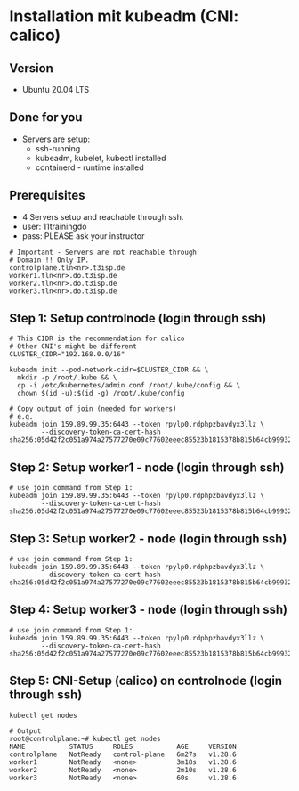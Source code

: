 # Installation mit kubeadm (CNI: calico) 

## Version 

  * Ubuntu 20.04 LTS 

## Done for you 

  * Servers are setup:
    * ssh-running
    * kubeadm, kubelet, kubectl installed
    * containerd - runtime installed 

## Prerequisites 

  * 4 Servers setup and reachable through ssh.
  * user: 11trainingdo
  * pass: PLEASE ask your instructor 


```
# Important - Servers are not reachable through
# Domain !! Only IP. 
controlplane.tln<nr>.t3isp.de 
worker1.tln<nr>.do.t3isp.de
worker2.tln<nr>.do.t3isp.de
worker3.tln<nr>.do.t3isp.de
```

## Step 1: Setup controlnode (login through ssh) 

```
# This CIDR is the recommendation for calico
# Other CNI's might be different 
CLUSTER_CIDR="192.168.0.0/16"

kubeadm init --pod-network-cidr=$CLUSTER_CIDR && \
  mkdir -p /root/.kube && \
  cp -i /etc/kubernetes/admin.conf /root/.kube/config && \
  chown $(id -u):$(id -g) /root/.kube/config
```

```
# Copy output of join (needed for workers) 
# e.g. 
kubeadm join 159.89.99.35:6443 --token rpylp0.rdphpzbavdyx3llz \
        --discovery-token-ca-cert-hash sha256:05d42f2c051a974a27577270e09c77602eeec85523b1815378b815b64cb99932
```

## Step 2: Setup worker1 - node (login through ssh) 

```
# use join command from Step 1:
kubeadm join 159.89.99.35:6443 --token rpylp0.rdphpzbavdyx3llz \
        --discovery-token-ca-cert-hash sha256:05d42f2c051a974a27577270e09c77602eeec85523b1815378b815b64cb99932
```

## Step 3: Setup worker2 - node (login through ssh) 

```
# use join command from Step 1:
kubeadm join 159.89.99.35:6443 --token rpylp0.rdphpzbavdyx3llz \
        --discovery-token-ca-cert-hash sha256:05d42f2c051a974a27577270e09c77602eeec85523b1815378b815b64cb99932
```

## Step 4: Setup worker3 - node (login through ssh) 

```
# use join command from Step 1:
kubeadm join 159.89.99.35:6443 --token rpylp0.rdphpzbavdyx3llz \
        --discovery-token-ca-cert-hash sha256:05d42f2c051a974a27577270e09c77602eeec85523b1815378b815b64cb99932
```

## Step 5: CNI-Setup (calico) on controlnode (login through ssh) 

```
kubectl get nodes 
```

```
# Output
root@controlplane:~# kubectl get nodes
NAME           STATUS     ROLES           AGE     VERSION
controlplane   NotReady   control-plane   6m27s   v1.28.6
worker1        NotReady   <none>          3m18s   v1.28.6
worker2        NotReady   <none>          2m10s   v1.28.6
worker3        NotReady   <none>          60s     v1.28.6
```
